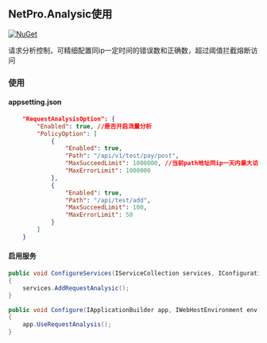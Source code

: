 
## NetPro.Analysic使用
 [![NuGet](https://img.shields.io/nuget/v/NetPro.Analysic.svg)](https://nuget.org/packages/NetPro.Analysic)

请求分析控制，可精细配置同ip一定时间的错误数和正确数，超过阈值拦截熔断访问

### 使用

#### appsetting.json 

```json
	"RequestAnalysisOption": {
		"Enabled": true, //是否开启流量分析
		"PolicyOption": [
			{
				"Enabled": true,
				"Path": "/api/v1/test/pay/post",
				"MaxSucceedLimit": 1000000, //当前path地址同ip一天内最大访问次数
				"MaxErrorLimit": 1000000
			},
			{
				"Enabled": true,
				"Path": "/api/test/add", 
				"MaxSucceedLimit": 100,
				"MaxErrorLimit": 50
			}
		]
	}

```
#### 启用服务
```csharp
public void ConfigureServices(IServiceCollection services, IConfiguration configuration)
{
    services.AddRequestAnalysic();
}

public void Configure(IApplicationBuilder app, IWebHostEnvironment env)
{
    app.UseRequestAnalysis();
}
```

